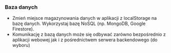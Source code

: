 ### Baza danych
- Zmień miejsce magazynowania danych w aplikacji z localStorage na bazę danych. Wykorzystaj bazę NoSQL (np. MongoDB, Google Firestore).
- Komunikację z bazą danych może się odbywać zarówno bezpośrednio z aplikacji webowej jak i z pośrednictwem serwera backendowego (do wyboru)
